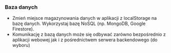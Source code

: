 ### Baza danych
- Zmień miejsce magazynowania danych w aplikacji z localStorage na bazę danych. Wykorzystaj bazę NoSQL (np. MongoDB, Google Firestore).
- Komunikację z bazą danych może się odbywać zarówno bezpośrednio z aplikacji webowej jak i z pośrednictwem serwera backendowego (do wyboru)
